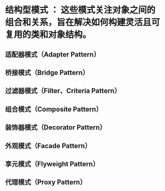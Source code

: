 # 结构型模式 ： 这些模式关注对象之间的组合和关系，旨在解决如何构建灵活且可复用的类和对象结构。


## 适配器模式（Adapter Pattern）
## 桥接模式（Bridge Pattern）
## 过滤器模式（Filter、Criteria Pattern）
## 组合模式（Composite Pattern）
## 装饰器模式（Decorator Pattern）
## 外观模式（Facade Pattern）
## 享元模式（Flyweight Pattern）
## 代理模式（Proxy Pattern）